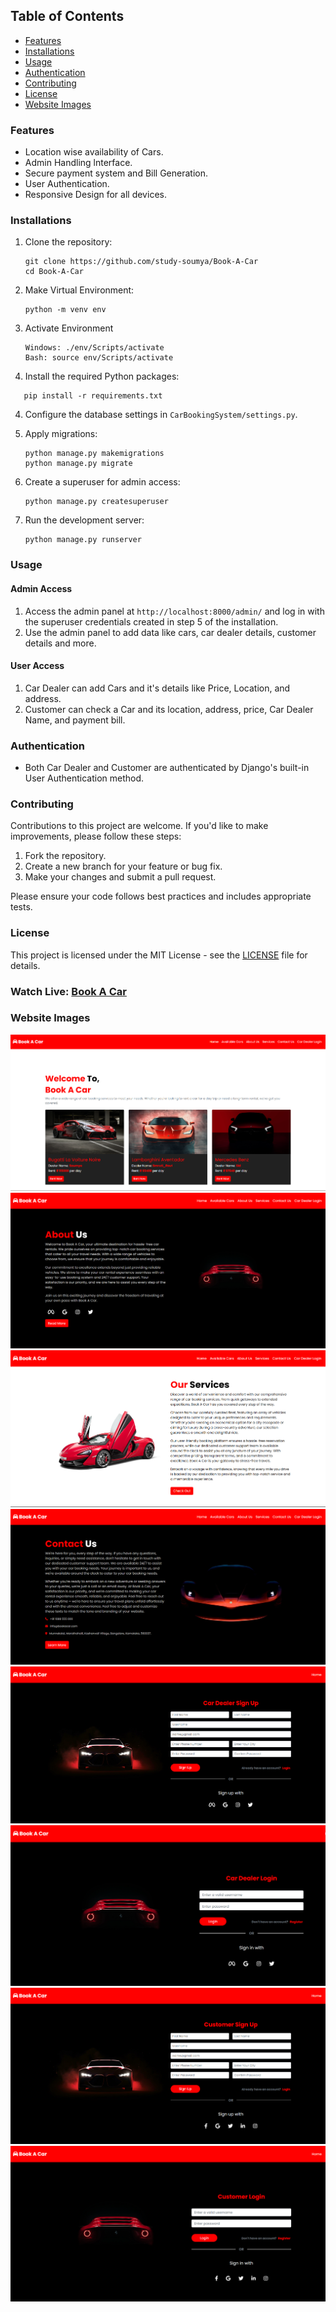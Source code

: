 ## Table of Contents

* [Features](#features)
* [Installations](#installations)
* [Usage](#usage)
* [Authentication](#authentication)
* [Contributing](#contributing)
* [License](#license)
* [Website Images](#websiteimages)

### Features

* Location wise availability of Cars.
* Admin Handling lnterface.
* Secure payment system and Bill Generation.
* User Authentication.
* Responsive Design for all devices.

### Installations

1. Clone the repository:

   ```shell
   git clone https://github.com/study-soumya/Book-A-Car
   cd Book-A-Car
   ```
2. Make Virtual Environment:

   ```shell
   python -m venv env
   ```
3. Activate Environment

   ```shell
   Windows: ./env/Scripts/activate
   Bash: source env/Scripts/activate
   ```
4. Install the required Python packages:

```shell
   pip install -r requirements.txt
```

4. Configure the database settings in `CarBookingSystem/settings.py`.
5. Apply migrations:

   ```shell
   python manage.py makemigrations
   python manage.py migrate
   ```
6. Create a superuser for admin access:

   ```shell
   python manage.py createsuperuser
   ```
7. Run the development server:

   ```shell
   python manage.py runserver
   ```

### Usage

#### Admin Access

1. Access the admin panel at `http://localhost:8000/admin/` and log in with the superuser credentials created in step 5 of the installation.
2. Use the admin panel to add data like cars, car dealer details, customer details and more.

#### User Access

1. Car Dealer can add Cars and it's details like Price, Location, and address.
2. Customer can check a Car and its location, address, price, Car Dealer Name, and payment bill.

### Authentication

* Both Car Dealer and Customer are authenticated by Django's built-in User Authentication method.

### Contributing

Contributions to this project are welcome. If you'd like to make improvements, please follow these steps:

1. Fork the repository.
2. Create a new branch for your feature or bug fix.
3. Make your changes and submit a pull request.

Please ensure your code follows best practices and includes appropriate tests.

### License

This project is licensed under the MIT License - see the [LICENSE](LICENSE) file for details.

### Watch Live: [Book A Car](https://soumyapatra.pythonanywhere.com/)

### Website Images

![1699734715136](image/README/1699734715136.png)![1699734759653](image/README/1699734759653.png)![1699734767073](image/README/1699734767073.png)![1699734774563](image/README/1699734774563.png)![1699734800057](image/README/1699734800057.png)![1699734805835](image/README/1699734805835.png)![1699734810685](image/README/1699734810685.png)![1699734815086](image/README/1699734815086.png)
